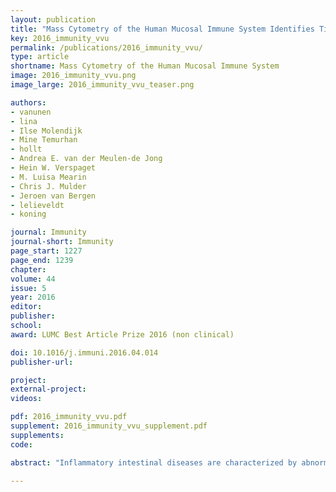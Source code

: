 ```yaml
---
layout: publication
title: "Mass Cytometry of the Human Mucosal Immune System Identifies Tissue- and Disease-Associated Immune Subsets"
key: 2016_immunity_vvu
permalink: /publications/2016_immunity_vvu/
type: article
shortname: Mass Cytometry of the Human Mucosal Immune System
image: 2016_immunity_vvu.png
image_large: 2016_immunity_vvu_teaser.png

authors:
- vanunen
- lina
- Ilse Molendijk
- Mine Temurhan
- hollt
- Andrea E. van der Meulen-de Jong
- Hein W. Verspaget
- M. Luisa Mearin
- Chris J. Mulder
- Jeroen van Bergen
- lelieveldt
- koning

journal: Immunity
journal-short: Immunity
page_start: 1227
page_end: 1239
chapter:
volume: 44
issue: 5
year: 2016
editor:
publisher:
school:
award: LUMC Best Article Prize 2016 (non clinical)

doi: 10.1016/j.immuni.2016.04.014
publisher-url:

project:
external-project:
videos:

pdf: 2016_immunity_vvu.pdf
supplement: 2016_immunity_vvu_supplement.pdf
supplements:
code:

abstract: "Inflammatory intestinal diseases are characterized by abnormal immune responses and affect distinct locations of the gastrointestinal tract. Although the role of several immune subsets in driving intestinal pathology has been studied, a system-wide approach that simultaneously interrogates all major lineages on a single-cell basis is lacking. We used high-dimensional mass cytometry to generate a system-wide view of the human mucosal immune system in health and disease. We distinguished 142 immune subsets and through computational applications found distinct immune subsets in peripheral blood mononuclear cells and intestinal biopsies that distinguished patients from controls. In addition, mucosal lymphoid malignancies were readily detected as well as precursors from which these likely derived. These findings indicate that an integrated high-dimensional analysis of the entire immune system can identify immune subsets associated with the pathogenesis of complex intestinal disorders. This might have implications for diagnostic procedures, immune-monitoring, and treatment of intestinal diseases and mucosal malignancies."

---
```

